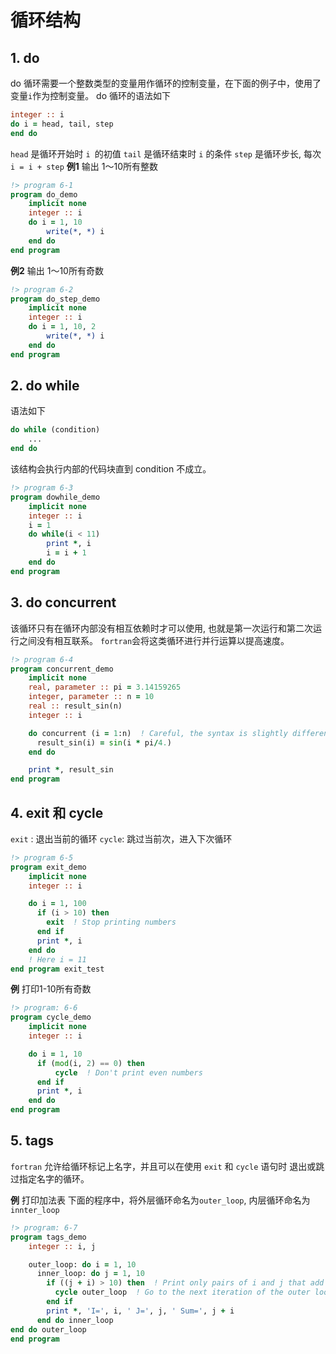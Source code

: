 # 循环结构
## 1. do
do 循环需要一个整数类型的变量用作循环的控制变量，在下面的例子中，使用了变量`i`作为控制变量。
do 循环的语法如下
```fortran
integer :: i
do i = head, tail, step
end do
```
`head` 是循环开始时 `i `的初值
`tail` 是循环结束时 `i` 的条件
`step` 是循环步长, 每次 `i = i + step`
**例1** 输出 1～10所有整数
```fortran
!> program 6-1
program do_demo
    implicit none
    integer :: i
    do i = 1, 10
        write(*, *) i
    end do
end program
```
**例2** 输出 1～10所有奇数
```fortran
!> program 6-2
program do_step_demo
    implicit none
    integer :: i
    do i = 1, 10, 2
        write(*, *) i
    end do
end program
```

## 2. do while
语法如下
```fortran
do while (condition)
    ...
end do
```
该结构会执行内部的代码块直到 condition 不成立。
```fortran
!> program 6-3
program dowhile_demo
    implicit none
    integer :: i
    i = 1
    do while(i < 11)
        print *, i
        i = i + 1
    end do
end program
```

## 3. do concurrent
该循环只有在循环内部没有相互依赖时才可以使用, 也就是第一次运行和第二次运行之间没有相互联系。 `fortran`会将这类循环进行并行运算以提高速度。
```fortran
!> program 6-4
program concurrent_demo
    implicit none
    real, parameter :: pi = 3.14159265
    integer, parameter :: n = 10
    real :: result_sin(n)
    integer :: i

    do concurrent (i = 1:n)  ! Careful, the syntax is slightly different
      result_sin(i) = sin(i * pi/4.)
    end do

    print *, result_sin
end program
```

## 4. exit 和 cycle
`exit` : 退出当前的循环
`cycle`: 跳过当前次，进入下次循环

```fortran
!> program 6-5
program exit_demo
    implicit none
    integer :: i

    do i = 1, 100
      if (i > 10) then
        exit  ! Stop printing numbers
      end if
      print *, i
    end do
    ! Here i = 11
end program exit_test
```
**例** 打印1-10所有奇数
```fortran
!> program: 6-6
program cycle_demo
    implicit none
    integer :: i

    do i = 1, 10
      if (mod(i, 2) == 0) then
          cycle  ! Don't print even numbers
      end if
      print *, i
    end do
end program
```

## 5. tags
`fortran` 允许给循环标记上名字，并且可以在使用 `exit` 和 `cycle` 语句时 退出或跳过指定名字的循环。

**例** 打印加法表
下面的程序中，将外层循环命名为`outer_loop`, 内层循环命名为`innter_loop`
```fortran
!> program: 6-7
program tags_demo
    integer :: i, j

    outer_loop: do i = 1, 10
      inner_loop: do j = 1, 10
        if ((j + i) > 10) then  ! Print only pairs of i and j that add up to 10
          cycle outer_loop  ! Go to the next iteration of the outer loop
        end if
        print *, 'I=', i, ' J=', j, ' Sum=', j + i
      end do inner_loop
end do outer_loop
end program
```
